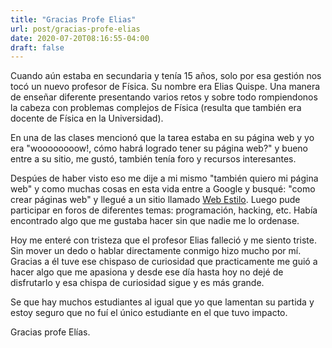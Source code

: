 ```yaml
---
title: "Gracias Profe Elias"
url: post/gracias-profe-elias
date: 2020-07-20T08:16:55-04:00
draft: false
---
```


Cuando aún estaba en secundaria y tenía 15 años, solo por esa gestión nos tocó un nuevo profesor de Física. Su nombre era Elias Quispe. Una manera de enseñar diferente presentando varios retos y sobre todo rompiendonos la cabeza con problemas complejos de Física (resulta que también era docente de Física en la Universidad).

En una de las clases mencionó que la tarea estaba en su página web y yo era "woooooooow!, cómo habrá logrado tener su página web?" y bueno entre a su sitio, me gustó, también tenía foro y recursos interesantes.

Despúes de haber visto eso me dije a mi mismo "también quiero mi página web" y como muchas cosas en esta vida entre a Google y busqué: "como crear páginas web" y llegué a un sitio llamado [Web Estilo](http://www.webestilo.com/). Luego pude participar en foros de diferentes temas: programación, hacking, etc. Había encontrado algo que me gustaba hacer sin que nadie me lo ordenase.

Hoy me enteré con tristeza que el profesor Elias falleció y me siento triste. Sin mover un dedo o hablar directamente conmigo hizo mucho por mí. Gracias a él tuve ese chispaso de curiosidad que practicamente me guió a hacer algo que me apasiona y desde ese día hasta hoy no dejé de disfrutarlo y esa chispa de curiosidad sigue y es más grande.

Se que hay muchos estudiantes al igual que yo que lamentan su partida y estoy seguro que no fuí el único estudiante en el que tuvo impacto.

Gracias profe Elías.
